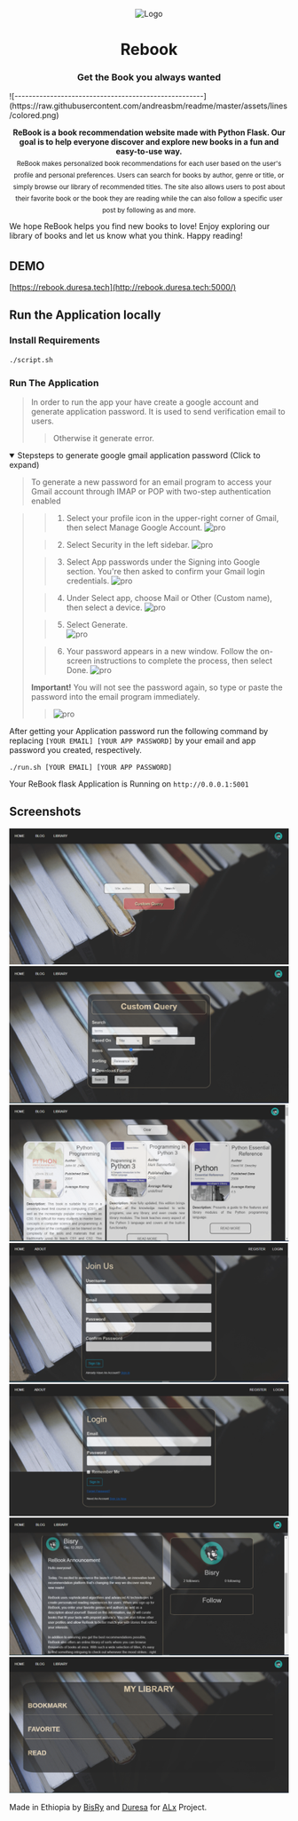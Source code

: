 <p align="center">
  <img src="https://raw.githubusercontent.com/andreasbm/readme/master/assets/logo-shadow.png" alt="Logo" width="150" height="150" />
</p>
<h1 align="center">Rebook</h1>
<h3 align="center">Get the Book you always wanted</h3>
	</p>
![-----------------------------------------------------](https://raw.githubusercontent.com/andreasbm/readme/master/assets/lines/colored.png)
 <p align="center">
  <b>ReBook is a book recommendation website made with Python Flask. Our goal is to help everyone discover and explore new books in a fun and easy-to-use way. 
</b></br>
  <sub> ReBook makes personalized book recommendations for each user based on the user's profile and personal preferences. Users can search for books by author, genre or title, or simply browse our library of recommended titles. The site also allows users to post about their favorite book or the book they are reading while the can also follow a specific user post by following as and more. 

We hope ReBook helps you find new books to love! Enjoy exploring our library of books and let us know what you think. Happy reading! <sub>
</p>

## DEMO
[https://rebook.duresa.tech](http://rebook.duresa.tech:5000/)

## Run the Application locally

### Install Requirements
```bash
./script.sh
```

### Run The Application
>In order to run the app your have create a google account and generate application password.
>It is used to send verification email to users.
>>Otherwise it generate error.

<details open>
 <summary>
  Stepsteps to generate google gmail application password (Click to expand)
 </summary>

 >To generate a new password for an email program to access your Gmail account through IMAP or POP with two-step authentication enabled
 
>>1. Select your profile icon in the upper-right corner of Gmail, then select Manage Google Account.
>> ![pro](https://www.lifewire.com/thmb/5jYYfe6_0LdDPkK9WkHI3MRjlD4=/750x0/filters:no_upscale():max_bytes(150000):strip_icc():format(webp)/002_get-a-password-to-access-gmail-by-pop-imap-2-1171882-694a421d0e174036823a8c78070a7891.jpg)
> 
>> 2. Select Security in the left sidebar.
>> ![pro](https://www.lifewire.com/thmb/2cj_ju75ktcMDP51IT4moVOUi2w=/750x0/filters:no_upscale():max_bytes(150000):strip_icc():format(webp)/003_get-a-password-to-access-gmail-by-pop-imap-2-1171882-eadfd723e3ef4600b8c92d4862688d61.jpg)
> 
>> 3. Select App passwords under the Signing into Google section. You're then asked to confirm your Gmail login credentials.
>> ![pro](https://www.lifewire.com/thmb/zCBI22fcPX6cBR7LDSfdI3Qx788=/750x0/filters:no_upscale():max_bytes(150000):strip_icc():format(webp)/004_get-a-password-to-access-gmail-by-pop-imap-2-1171882-c250c452670344c58d8bf5bd830b8dfa.jpg)
> 
>> 4. Under Select app, choose Mail or Other (Custom name), then select a device.
>> ![pro](https://www.lifewire.com/thmb/TVV66FqRVp3uMBjQHr4CTf1WZF0=/750x0/filters:no_upscale():max_bytes(150000):strip_icc():format(webp)/005_get-a-password-to-access-gmail-by-pop-imap-2-1171882-4597fd9c463f4e2abd37af86acadf3ad.jpg)
>
>> 5. Select Generate. <br>
>> ![pro](https://www.lifewire.com/thmb/TVV66FqRVp3uMBjQHr4CTf1WZF0=/750x0/filters:no_upscale():max_bytes(150000):strip_icc():format(webp)/005_get-a-password-to-access-gmail-by-pop-imap-2-1171882-4597fd9c463f4e2abd37af86acadf3ad.jpg)
>
>> 6. Your password appears in a new window. Follow the on-screen instructions to complete the process, then select Done.
>> ![pro](https://www.lifewire.com/thmb/omrDSOD5t_DVGFhxITp--hU6X8g=/750x0/filters:no_upscale():max_bytes(150000):strip_icc():format(webp)/007_get-a-password-to-access-gmail-by-pop-imap-2-1171882-b1b9848151a6477eae4778b5c4e4295a.jpg)
>
> <strong>Important!</strong> You will not see the password again, so type or paste the password into the email program immediately.
>> ![pro](https://www.lifewire.com/thmb/TVV66FqRVp3uMBjQHr4CTf1WZF0=/750x0/filters:no_upscale():max_bytes(150000):strip_icc():format(webp)/005_get-a-password-to-access-gmail-by-pop-imap-2-1171882-4597fd9c463f4e2abd37af86acadf3ad.jpg)
 
</details>

After getting your Application password run the following command by replacing `[YOUR EMAIL] [YOUR APP PASSWORD]` by your email and app password you created, respectively. 

```
./run.sh [YOUR EMAIL] [YOUR APP PASSWORD]
```

Your ReBook flask Application is Running on ` http://0.0.0.1:5001 `

## Screenshots
![landing](images/landing-min.png)
![custom search](images/custom-search-min.png)
![search](images/search-min.png)
![register](images/register-min.png)
![login](images/login-min.png)
![blog](images/blog-min.png)
![library](images/library-min.png)

Made in Ethiopia by [BisRy](https://github.com/bisryy) and [Duresa](https://github.com/duressa-feyissa) for [ALx](https://alx.app) Project.
